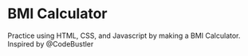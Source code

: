 # BMI Calculator
Practice using HTML, CSS, and Javascript by making a BMI Calculator. Inspired by @CodeBustler

